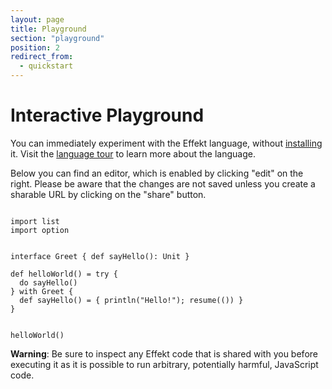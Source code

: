 ```yaml
---
layout: page
title: Playground
section: "playground"
position: 2
redirect_from:
  - quickstart
---
```


# Interactive Playground

You can immediately experiment with the Effekt language, without [installing](docs/) it. Visit the [language tour](tour) to learn more about the language.

Below you can find an editor, which is enabled by clicking "edit" on the right. Please be aware that the changes are not saved unless you create a sharable URL by clicking on the "share" button.

<pre><code class="language-effekt:prelude:hide">
import list
import option
</code></pre>

<pre><code class="language-effekt" id="playground">
interface Greet { def sayHello(): Unit }

def helloWorld() = try {
  do sayHello()
} with Greet {
  def sayHello() = { println("Hello!"); resume(()) }
}
</code></pre>

<pre><code class="language-effekt:repl" id="repl">
helloWorld()
</code></pre>

<p id="playground-warning" class="hidden">
<b>Warning</b>: Be sure to inspect any Effekt code that is shared with you before executing it as it is possible to run arbitrary, potentially harmful, JavaScript code.
</p>
